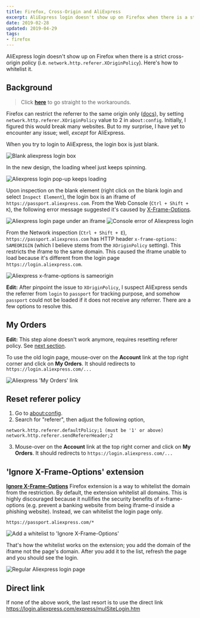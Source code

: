 ```yaml
---
title: Firefox, Cross-Origin and AliExpress
excerpt: AliExpress login doesn't show up on Firefox when there is a strict cross-origin policy.
date: 2019-02-28
updated: 2019-04-29
tags:
- firefox
---
```


AliExpress login doesn't show up on Firefox when there is a strict cross-origin policy (i.e. `network.http.referer.XOriginPolicy`). Here's how to whitelist it.

## Background

> Click [**here**](#my-orders) to go straight to the workarounds.

Firefox can restrict the referrer to the same origin only ([docs](https://wiki.mozilla.org/Security/Referrer)), by setting `network.http.referer.XOriginPolicy` value to 2 in `about:config`. Initially, I figured this would break many websites. But to my surprise, I have yet to encounter any issue; well, *except* for AliExpress.

When you try to login to AliExpress, the login box is just blank.

![Blank aliexpress login box](20190228/no-login.png)

In the new design, the loading wheel just keeps spinning.

![Aliexpress login pop-up keeps loading](20190228/invalid-login.png)

Upon inspection on the blank element (right click on the blank login and select `Inspect Element`), the login box is an iframe of `https://passport.aliexpress.com`. From the Web Console (`Ctrl + Shift + K`), the following error message suggested it's caused by [X-Frame-Options](https://developer.mozilla.org/en-US/docs/Web/HTTP/Headers/X-Frame-Options).

![Aliexpress login page under an iframe](20190228/iframe.png)
![Console error of Aliexpress login](20190228/x-frame.png)

From the Network inspection (`Ctrl + Shift + E`), `https://passport.aliexpress.com` has HTTP header `x-frame-options: SAMEORIGIN` (which I believe stems from the `XOriginPolicy` setting). This restricts the iframe to the same domain. This caused the iframe unable to load because it's different from the login page `https://login.aliexpress.com`.

![Aliexpress x-frame-options is sameorigin](20190228/sameorigin.png)

**Edit:** After pinpoint the issue to `XOriginPolicy`, I suspect AliExpress sends the referrer from `login` to `passport` for tracking purpose, and somehow `passport` could not be loaded if it does not receive any referrer. There are a few options to resolve this.

## My Orders

**Edit:** This step alone doesn't work anymore, requires resetting referer policy. See [next section](#reset-referer-policy).

To use the old login page, mouse-over on the **Account** link at the top right corner and click on **My Orders**. It should redirects to `https://login.aliexpress.com/...`

![Aliexpress 'My Orders' link](20190228/my-orders.png)

## Reset referer policy

1. Go to [about:config](about:config).
2. Search for "referer", then adjust the following option,

  ```
  network.http.referer.defaultPolicy;1 (must be '1' or above)
  network.http.referer.sendRefererHeader;2
  ```

3. Mouse-over on the **Account** link at the top right corner and click on **My Orders**. It should redirects to `https://login.aliexpress.com/...`

## 'Ignore X-Frame-Options' extension

[**Ignore X-Frame-Options**](https://addons.mozilla.org/en-US/firefox/addon/ignore-x-frame-options-header/) Firefox extension is a way to whitelist the domain from the restriction. By default, the extension whitelist all domains. This is highly discouraged because it nullifies the security benefits of x-frame-options (e.g. prevent a banking website from being iframe-d inside a phishing website). Instead, we can whitelist the login page only.

```
https://passport.aliexpress.com/*
```

![Add a whitelist to 'Ignore X-Frame-Options'](20190228/whitelist.png)

That's how the whitelist works on the extension; you add the domain of the iframe not the page's domain. After you add it to the list, refresh the page and you should see the login.

![Regular Aliexpress login page](20190228/login.png)

## Direct link

If none of the above work, the last resort is to use the direct link https://login.aliexpress.com/express/mulSiteLogin.htm
